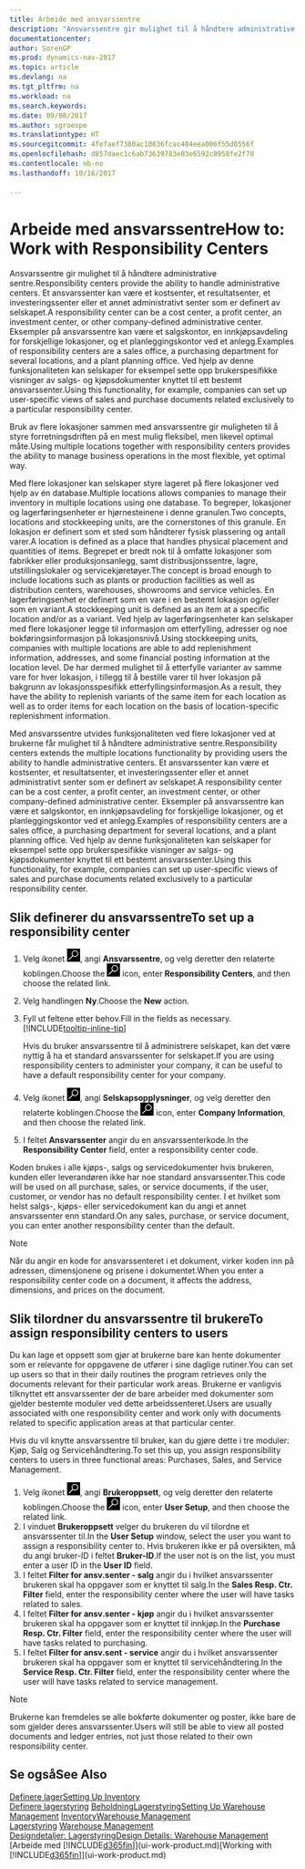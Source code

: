 ```yaml
---
title: Arbeide med ansvarssentre
description: "Ansvarssentre gir mulighet til å håndtere administrative sentre. Et ansvarssenter kan være et kostsenter, et resultatsenter, et investeringssenter eller et annet administrativt senter som er definert av selskapet."
documentationcenter: 
author: SorenGP
ms.prod: dynamics-nav-2017
ms.topic: article
ms.devlang: na
ms.tgt_pltfrm: na
ms.workload: na
ms.search.keywords: 
ms.date: 09/08/2017
ms.author: sgroespe
ms.translationtype: HT
ms.sourcegitcommit: 4fefaef7380ac10836fcac404eea006f55d8556f
ms.openlocfilehash: d857daec1c6ab73639783e03e6592c0958fe2f70
ms.contentlocale: nb-no
ms.lasthandoff: 10/16/2017

---
```

# <a name="how-to-work-with-responsibility-centers"></a><span data-ttu-id="2d1fe-104">Arbeide med ansvarssentre</span><span class="sxs-lookup"><span data-stu-id="2d1fe-104">How to: Work with Responsibility Centers</span></span>
<span data-ttu-id="2d1fe-105">Ansvarssentre gir mulighet til å håndtere administrative sentre.</span><span class="sxs-lookup"><span data-stu-id="2d1fe-105">Responsibility centers provide the ability to handle administrative centers.</span></span> <span data-ttu-id="2d1fe-106">Et ansvarssenter kan være et kostsenter, et resultatsenter, et investeringssenter eller et annet administrativt senter som er definert av selskapet.</span><span class="sxs-lookup"><span data-stu-id="2d1fe-106">A responsibility center can be a cost center, a profit center, an investment center, or other company-defined administrative center.</span></span> <span data-ttu-id="2d1fe-107">Eksempler på ansvarssentre kan være et salgskontor, en innkjøpsavdeling for forskjellige lokasjoner, og et planleggingskontor ved et anlegg.</span><span class="sxs-lookup"><span data-stu-id="2d1fe-107">Examples of responsibility centers are a sales office, a purchasing department for several locations, and a plant planning office.</span></span> <span data-ttu-id="2d1fe-108">Ved hjelp av denne funksjonaliteten kan selskaper for eksempel sette opp brukerspesifikke visninger av salgs- og kjøpsdokumenter knyttet til ett bestemt ansvarssenter.</span><span class="sxs-lookup"><span data-stu-id="2d1fe-108">Using this functionality, for example, companies can set up user-specific views of sales and purchase documents related exclusively to a particular responsibility center.</span></span>  

<span data-ttu-id="2d1fe-109">Bruk av flere lokasjoner sammen med ansvarssentre gir muligheten til å styre forretningsdriften på en mest mulig fleksibel, men likevel optimal måte.</span><span class="sxs-lookup"><span data-stu-id="2d1fe-109">Using multiple locations together with responsibility centers provides the ability to manage business operations in the most flexible, yet optimal way.</span></span>

<span data-ttu-id="2d1fe-110">Med flere lokasjoner kan selskaper styre lageret på flere lokasjoner ved hjelp av én database.</span><span class="sxs-lookup"><span data-stu-id="2d1fe-110">Multiple locations allows companies to manage their inventory in multiple locations using one database.</span></span> <span data-ttu-id="2d1fe-111">To begreper, lokasjoner og lagerføringsenheter er hjørnesteinene i denne granulen.</span><span class="sxs-lookup"><span data-stu-id="2d1fe-111">Two concepts, locations and stockkeeping units, are the cornerstones of this granule.</span></span> <span data-ttu-id="2d1fe-112">En lokasjon er definert som et sted som håndterer fysisk plassering og antall varer.</span><span class="sxs-lookup"><span data-stu-id="2d1fe-112">A location is defined as a place that handles physical placement and quantities of items.</span></span> <span data-ttu-id="2d1fe-113">Begrepet er bredt nok til å omfatte lokasjoner som fabrikker eller produksjonsanlegg, samt distribusjonssentre, lagre, utstillingslokaler og servicekjøretøyer.</span><span class="sxs-lookup"><span data-stu-id="2d1fe-113">The concept is broad enough to include locations such as plants or production facilities as well as distribution centers, warehouses, showrooms and service vehicles.</span></span> <span data-ttu-id="2d1fe-114">En lagerføringsenhet er definert som en vare i en bestemt lokasjon og/eller som en variant.</span><span class="sxs-lookup"><span data-stu-id="2d1fe-114">A stockkeeping unit is defined as an item at a specific location and/or as a variant.</span></span> <span data-ttu-id="2d1fe-115">Ved hjelp av lagerføringsenheter kan selskaper med flere lokasjoner legge til informasjon om etterfylling, adresser og noe bokføringsinformasjon på lokasjonsnivå.</span><span class="sxs-lookup"><span data-stu-id="2d1fe-115">Using stockkeeping units, companies with multiple locations are able to add replenishment information, addresses, and some financial posting information at the location level.</span></span> <span data-ttu-id="2d1fe-116">De har dermed mulighet til å etterfylle varianter av samme vare for hver lokasjon, i tillegg til å bestille varer til hver lokasjon på bakgrunn av lokasjonsspesifikk etterfyllingsinformasjon.</span><span class="sxs-lookup"><span data-stu-id="2d1fe-116">As a result, they have the ability to replenish variants of the same item for each location as well as to order items for each location on the basis of location-specific replenishment information.</span></span>  

<span data-ttu-id="2d1fe-117">Med ansvarssentre utvides funksjonaliteten ved flere lokasjoner ved at brukerne får mulighet til å håndtere administrative sentre.</span><span class="sxs-lookup"><span data-stu-id="2d1fe-117">Responsibility centers extends the multiple locations functionality by providing users the ability to handle administrative centers.</span></span> <span data-ttu-id="2d1fe-118">Et ansvarssenter kan være et kostsenter, et resultatsenter, et investeringssenter eller et annet administrativt senter som er definert av selskapet.</span><span class="sxs-lookup"><span data-stu-id="2d1fe-118">A responsibility center can be a cost center, a profit center, an investment center, or other company-defined administrative center.</span></span> <span data-ttu-id="2d1fe-119">Eksempler på ansvarssentre kan være et salgskontor, en innkjøpsavdeling for forskjellige lokasjoner, og et planleggingskontor ved et anlegg.</span><span class="sxs-lookup"><span data-stu-id="2d1fe-119">Examples of responsibility centers are a sales office, a purchasing department for several locations, and a plant planning office.</span></span> <span data-ttu-id="2d1fe-120">Ved hjelp av denne funksjonaliteten kan selskaper for eksempel sette opp brukerspesifikke visninger av salgs- og kjøpsdokumenter knyttet til ett bestemt ansvarssenter.</span><span class="sxs-lookup"><span data-stu-id="2d1fe-120">Using this functionality, for example, companies can set up user-specific views of sales and purchase documents related exclusively to a particular responsibility center.</span></span>

## <a name="to-set-up-a-responsibility-center"></a><span data-ttu-id="2d1fe-121">Slik definerer du ansvarssentre</span><span class="sxs-lookup"><span data-stu-id="2d1fe-121">To set up a responsibility center</span></span>  
1.  <span data-ttu-id="2d1fe-122">Velg ikonet ![Søk etter side eller rapport](media/ui-search/search_small.png "Søk etter side eller rapport"), angi **Ansvarssentre**, og velg deretter den relaterte koblingen.</span><span class="sxs-lookup"><span data-stu-id="2d1fe-122">Choose the ![Search for Page or Report](media/ui-search/search_small.png "Search for Page or Report icon") icon, enter **Responsibility Centers**, and then choose the related link.</span></span>  
2.  <span data-ttu-id="2d1fe-123">Velg handlingen **Ny**.</span><span class="sxs-lookup"><span data-stu-id="2d1fe-123">Choose the **New** action.</span></span>  
3.  <span data-ttu-id="2d1fe-124">Fyll ut feltene etter behov.</span><span class="sxs-lookup"><span data-stu-id="2d1fe-124">Fill in the fields as necessary.</span></span> [!INCLUDE[tooltip-inline-tip](includes/tooltip-inline-tip_md.md)]  

    <span data-ttu-id="2d1fe-125">Hvis du bruker ansvarssentre til å administrere selskapet, kan det være nyttig å ha et standard ansvarssenter for selskapet.</span><span class="sxs-lookup"><span data-stu-id="2d1fe-125">If you are using responsibility centers to administer your company, it can be useful to have a default responsibility center for your company.</span></span>
4. <span data-ttu-id="2d1fe-126">Velg ikonet ![Søk etter side eller rapport](media/ui-search/search_small.png "Søk etter side eller rapport"), angi **Selskapsopplysninger**, og velg deretter den relaterte koblingen.</span><span class="sxs-lookup"><span data-stu-id="2d1fe-126">Choose the ![Search for Page or Report](media/ui-search/search_small.png "Search for Page or Report icon") icon, enter **Company Information**, and then choose the related link.</span></span>
5. <span data-ttu-id="2d1fe-127">I feltet **Ansvarssenter** angir du en ansvarssenterkode.</span><span class="sxs-lookup"><span data-stu-id="2d1fe-127">In the **Responsibility Center** field, enter a responsibility center code.</span></span>

<span data-ttu-id="2d1fe-128">Koden brukes i alle kjøps-, salgs og servicedokumenter hvis brukeren, kunden eller leverandøren ikke har noe standard ansvarssenter.</span><span class="sxs-lookup"><span data-stu-id="2d1fe-128">This code will be used on all purchase, sales, or service documents, if the user, customer, or vendor has no default responsibility center.</span></span> <span data-ttu-id="2d1fe-129">I et hvilket som helst salgs-, kjøps- eller servicedokument kan du angi et annet ansvarssenter enn standard.</span><span class="sxs-lookup"><span data-stu-id="2d1fe-129">On any sales, purchase, or service document, you can enter another responsibility center than the default.</span></span>

> [!NOTE]  
>  <span data-ttu-id="2d1fe-130">Når du angir en kode for ansvarssenteret i et dokument, virker koden inn på adressen, dimensjonene og prisene i dokumentet.</span><span class="sxs-lookup"><span data-stu-id="2d1fe-130">When you enter a responsibility center code on a document, it affects the address, dimensions, and prices on the document.</span></span>  

## <a name="to-assign-responsibility-centers-to-users"></a><span data-ttu-id="2d1fe-131">Slik tilordner du ansvarssentre til brukere</span><span class="sxs-lookup"><span data-stu-id="2d1fe-131">To assign responsibility centers to users</span></span>  
<span data-ttu-id="2d1fe-132">Du kan lage et oppsett som gjør at brukerne bare kan hente dokumenter som er relevante for oppgavene de utfører i sine daglige rutiner.</span><span class="sxs-lookup"><span data-stu-id="2d1fe-132">You can set up users so that in their daily routines the program retrieves only the documents relevant for their particular work areas.</span></span> <span data-ttu-id="2d1fe-133">Brukerne er vanligvis tilknyttet ett ansvarssenter der de bare arbeider med dokumenter som gjelder bestemte moduler ved dette arbeidssenteret.</span><span class="sxs-lookup"><span data-stu-id="2d1fe-133">Users are usually associated with one responsibility center and work only with documents related to specific application areas at that particular center.</span></span>  

<span data-ttu-id="2d1fe-134">Hvis du vil knytte ansvarssentre til bruker, kan du gjøre dette i tre moduler: Kjøp, Salg og Servicehåndtering.</span><span class="sxs-lookup"><span data-stu-id="2d1fe-134">To set this up, you assign responsibility centers to users in three functional areas: Purchases, Sales, and Service Management.</span></span>  

1.  <span data-ttu-id="2d1fe-135">Velg ikonet ![Søk etter side eller rapport](media/ui-search/search_small.png "Søk etter side eller rapport"), angi **Brukeroppsett**, og velg deretter den relaterte koblingen.</span><span class="sxs-lookup"><span data-stu-id="2d1fe-135">Choose the ![Search for Page or Report](media/ui-search/search_small.png "Search for Page or Report icon") icon, enter **User Setup**, and then choose the related link.</span></span>  
2.  <span data-ttu-id="2d1fe-136">I vinduet **Brukeroppsett** velger du brukeren du vil tilordne et ansvarssenter til.</span><span class="sxs-lookup"><span data-stu-id="2d1fe-136">In the **User Setup** window, select the user you want to assign a responsibility center to.</span></span> <span data-ttu-id="2d1fe-137">Hvis brukeren ikke er på oversikten, må du angi bruker-ID i feltet **Bruker-ID**.</span><span class="sxs-lookup"><span data-stu-id="2d1fe-137">If the user not is on the list, you must enter a user ID in the **User ID** field.</span></span>  
3.  <span data-ttu-id="2d1fe-138">I feltet **Filter for ansv.senter - salg** angir du i hvilket ansvarssenter brukeren skal ha oppgaver som er knyttet til salg.</span><span class="sxs-lookup"><span data-stu-id="2d1fe-138">In the **Sales Resp. Ctr. Filter** field, enter the responsibility center where the user will have tasks related to sales.</span></span>  
4.  <span data-ttu-id="2d1fe-139">I feltet **Filter for ansv.senter - kjøp** angir du i hvilket ansvarssenter brukeren skal ha oppgaver som er knyttet til innkjøp.</span><span class="sxs-lookup"><span data-stu-id="2d1fe-139">In the **Purchase Resp. Ctr. Filter** field, enter the responsibility center where the user will have tasks related to purchasing.</span></span>  
5.  <span data-ttu-id="2d1fe-140">I feltet **Filter for ansv.sent - service** angir du i hvilket ansvarssenter brukeren skal ha oppgaver som er knyttet til servicehåndtering.</span><span class="sxs-lookup"><span data-stu-id="2d1fe-140">In the **Service Resp. Ctr. Filter** field, enter the responsibility center where the user will have tasks related to service management.</span></span>  

> [!NOTE]  
>  <span data-ttu-id="2d1fe-141">Brukerne kan fremdeles se alle bokførte dokumenter og poster, ikke bare de som gjelder deres ansvarssenter.</span><span class="sxs-lookup"><span data-stu-id="2d1fe-141">Users will still be able to view all posted documents and ledger entries, not just those related to their own responsibility center.</span></span>

## <a name="see-also"></a><span data-ttu-id="2d1fe-142">Se også</span><span class="sxs-lookup"><span data-stu-id="2d1fe-142">See Also</span></span>  
[<span data-ttu-id="2d1fe-143">Definere lager</span><span class="sxs-lookup"><span data-stu-id="2d1fe-143">Setting Up Inventory</span></span>](inventory-setup-inventory.md)  
<span data-ttu-id="2d1fe-144">[Definere lagerstyring](warehouse-setup-warehouse.md)
[Beholdning](inventory-manage-inventory.md)[Lagerstyring](warehouse-manage-warehouse.md)</span><span class="sxs-lookup"><span data-stu-id="2d1fe-144">[Setting Up Warehouse Management](warehouse-setup-warehouse.md)
[Inventory](inventory-manage-inventory.md)[Warehouse Management](warehouse-manage-warehouse.md)</span></span>  
<span data-ttu-id="2d1fe-145">[Lagerstyring](warehouse-manage-warehouse.md)  </span><span class="sxs-lookup"><span data-stu-id="2d1fe-145">[Warehouse Management](warehouse-manage-warehouse.md)  </span></span>  
[<span data-ttu-id="2d1fe-146">Designdetaljer: Lagerstyring</span><span class="sxs-lookup"><span data-stu-id="2d1fe-146">Design Details: Warehouse Management</span></span>](design-details-warehouse-management.md)  
<span data-ttu-id="2d1fe-147">[Arbeide med [!INCLUDE[d365fin](includes/d365fin_md.md)]](ui-work-product.md)</span><span class="sxs-lookup"><span data-stu-id="2d1fe-147">[Working with [!INCLUDE[d365fin](includes/d365fin_md.md)]](ui-work-product.md)</span></span>

